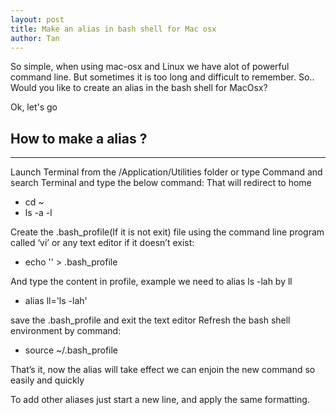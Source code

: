 ```yaml
---
layout: post
title: Make an alias in bash shell for Mac osx
author: Tan
---
```

So simple, when using mac-osx and Linux we have alot of powerful command line. But sometimes it is too long and difficult to remember. So.. Would you like to create an alias in the bash shell for MacOsx? 


Ok, let's go

## How to make a alias ? 
-----
Launch Terminal from the /Application/Utilities folder or type Command and search Terminal and type the below command:
That will redirect to home 

- cd ~ 
- ls -a -l 

Create the .bash_profile(If it is not exit) file using the command line program called ‘vi’ or any text editor if it doesn’t exist:

- echo '' > .bash_profile

And type the content in profile, example we need to alias ls -lah by ll

 - alias ll='ls -lah'

save the .bash_profile and exit the text editor
Refresh the bash shell environment by command:

- source ~/.bash_profile

That’s it, now the alias will take effect we can enjoin the new command so easily and quickly

To add other aliases just start a new line,  and apply the same formatting.
